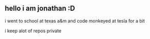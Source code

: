 ## hello i am jonathan :D

i went to school at texas a&m and code monkeyed at tesla for a bit

i keep alot of repos private

